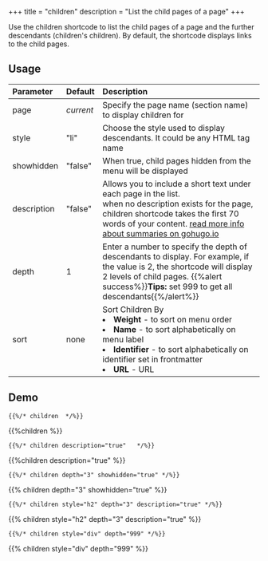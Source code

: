 +++
title = "children"
description = "List the child pages of a page"
+++


Use the children shortcode to list the child pages of a page and the further descendants (children's children). By default, the shortcode displays links to the child pages.

## Usage

| Parameter | Default | Description |
|:--|:--|:--|
| page | _current_ | Specify the page name (section name) to display children for |
| style | "li" | Choose the style used to display descendants. It could be any HTML tag name |
| showhidden | "false" | When true, child pages hidden from the menu will be displayed |
| description  | "false" | Allows you to include a short text under each page in the list.<br/>when no description exists for the page, children shortcode takes the first 70 words of your content. [read more info about summaries on gohugo.io](https://gohugo.io/content/summaries/)  |
| depth | 1 | Enter a number to specify the depth of descendants to display. For example, if the value is 2, the shortcode will display 2 levels of child pages. {{%alert success%}}**Tips:** set 999 to get all descendants{{%/alert%}}|
| sort | none | Sort Children By<br><li><strong>Weight</strong> - to sort on menu order</li><li><strong>Name</strong> - to sort alphabetically on menu label</li><li><strong>Identifier</strong> - to sort alphabetically on identifier set in frontmatter</li><li><strong>URL</strong> - URL</li> |



## Demo

	{{%/* children  */%}}

{{%children %}}

	{{%/* children description="true"   */%}}

{{%children description="true"   %}}

	{{%/* children depth="3" showhidden="true" */%}}

{{% children depth="3" showhidden="true" %}}

	{{%/* children style="h2" depth="3" description="true" */%}}

{{% children style="h2" depth="3" description="true" %}}

	{{%/* children style="div" depth="999" */%}}

{{% children style="div" depth="999" %}}






